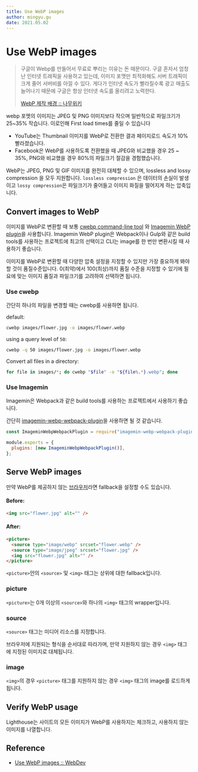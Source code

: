 ```yaml
---
title: Use WebP images
author: mingyu.gu
date: 2021.05.02
---
```


# Use WebP images

> 구글이 Webp를 만들어서 무료로 뿌리는 이유는 돈 때문이다. 구글 혼자서 엄청난 인터넷 트래픽을 사용하고 있는데, 이미지 포맷만 최적화해도 서버 트래픽이 크게 줄어 서버비를 아낄 수 있다. 게다가 인터넷 속도가 빨라질수록 광고 매출도 늘어나기 때문에 구글은 항상 인터넷 속도를 올리려고 노력한다.
>
> [WebP 제작 배경 :: 나무위키](https://namu.wiki/w/WebP)

webp 포멧의 이미지는 JPEG 및 PNG 이미지보다 작으며 일반적으로 파일크기가 25~35% 작습니다. 이로인해 First load times를 줄일 수 있습니다

- YouTube는 Thumbnail 이미지를 WebP로 전환한 결과 페이지로드 속도가 10% 빨라졌습니다.
- Facebook은 WebP를 사용하도록 전환했을 때 JPEG와 비교했을 경우 25 ~ 35%, PNG와 비교했을 경우 80%의 파일크기 절감을 경험했습니다.

WebP는 JPEG, PNG 및 GIF 이미지를 완전히 대체할 수 있으며, lossless and lossy compression 을 모두 지원합니다. `lossless compression` 은 데이터의 손실이 발생이고 `lossy compression`은 파일크기가 줄어들고 이미지 화질을 떨어지게 하는 압축입니다.

## Convert images to WebP

이미지를 WebP로 변환할 때 보통 [cwebp command-line tool](https://developers.google.com/speed/webp/docs/using) 와 [Imagemin WebP plugin](https://github.com/imagemin/imagemin-webp)을 사용합니다. Imagemin WebP plugin은 Webpack이나 Gulp와 같은 build tools를 사용하는 프로젝트에 최고의 선택이고 CLI는 image를 한 번만 변환시킬 때 사용하기 좋습니다.

이미지를 WebP로 변환할 때 다양한 압축 설정을 지정할 수 있지만 가장 중요하게 봐야할 것이 품질수준입니다. 0(최약)에서 100(최상)까지 품질 수준을 지정할 수 있기에 필요에 맞는 이미지 품질과 파일크기를 고려하여 선택하면 됩니다.

### Use cwebp

간단히 하나의 파일을 변경할 때는 cwebp를 사용하면 됩니다.

default:

```bash
cwebp images/flower.jpg -o images/flower.webp
```

using a query level of `50`:

```bash
cwebp -q 50 images/flower.jpg -o images/flower.webp
```

Convert all files in a directory:

```bash
for file in images/*; do cwebp "$file" -o "${file%.*}.webp"; done
```

### Use Imagemin

Imagemin은 Webpack과 같은 build tools를 사용하는 프로젝트에서 사용하기 좋습니다.

간단히 [imagemin-webp-webpack-plugin](https://www.npmjs.com/package/imagemin-webp-webpack-plugin)을 사용하면 될 것 같습니다.

```js
const ImageminWebpWebpackPlugin = require("imagemin-webp-webpack-plugin");

module.exports = {
  plugins: [new ImageminWebpWebpackPlugin()],
};
```

## Serve WebP images

만약 WebP를 제공하지 않는 [브라우저](https://caniuse.com/?search=webp)라면 fallback을 설정할 수도 있습니다.

#### Before:

```html
<img src="flower.jpg" alt="" />
```

#### After:

```html
<picture>
  <source type="image/webp" srcset="flower.webp" />
  <source type="image/jpeg" srcset="flower.jpg" />
  <img src="flower.jpg" alt="" />
</picture>
```

`<picture>`안의 `<source>` 및 `<img>` 태그는 상위에 대한 fallback입니다.

### picture

`<picture>`는 0개 이상의 `<source>`와 하나의 `<img>` 태그의 wrapper입니다.

### source

`<source>` 태그는 미디어 리소스를 지정합니다.

브라우저에 지원되는 형식을 순서대로 따라가며, 만약 지원하지 않는 경우 `<img>` 태그에 지정된 이미지로 대체됩니다.

### image

`<img>`의 경우 `<picture>` 태그를 지원하지 않는 경우 `<img>` 태그의 image를 로드하게 됩니다.

## Verify WebP usage

Lighthouse는 사이트의 모든 이미지가 WebP를 사용하지는 체크하고, 사용하지 않는 이미지를 나열합니다.

## Reference

- [Use WebP images :: WebDev](https://web.dev/serve-images-webp/)
